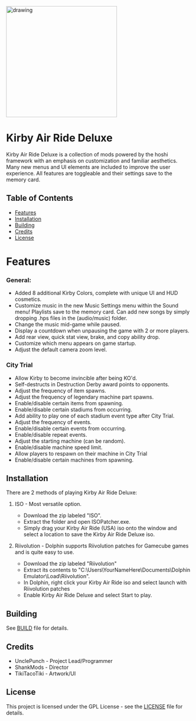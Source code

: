 <img src="https://github.com/UnclePunch/KAR-Deluxe/blob/main/art/main%20logo.png" alt="drawing" width="300"/>

# Kirby Air Ride Deluxe
Kirby Air Ride Deluxe is a collection of mods powered by the hoshi framework with an emphasis on customization and familiar aesthetics. Many new menus and UI elements are included to improve the user experience. All features are toggleable and their settings save to the memory card.

## Table of Contents
- [Features](#features)
- [Installation](#installation)
- [Building](#building)
- [Credits](#credits)
- [License](#license)

# Features

### General:
- Added 8 additional Kirby Colors, complete with unique UI and HUD cosmetics.
- Customize music in the new Music Settings menu within the Sound menu! Playlists save to the memory card. Can add new songs by simply dropping .hps files in the (audio/music) folder.
- Change the music mid-game while paused.
- Display a countdown when unpausing the game with 2 or more players.
- Add rear view, quick stat view, brake, and copy ability drop.
- Customize which menu appears on game startup.
- Adjust the default camera zoom level.

### City Trial
- Allow Kirby to become invincible after being KO'd.
- Self-destructs in Destruction Derby award points to opponents.
- Adjust the frequency of item spawns.
- Adjust the frequency of legendary machine part spawns.
- Enable/disable certain items from spawning.
- Enable/disable certain stadiums from occurring.
- Add ability to play one of each stadium event type after City Trial.
- Adjust the frequency of events.
- Enable/disable certain events from occurring.
- Enable/disable repeat events.
- Adjust the starting machine (can be random).
- Enable/disable machine speed limit.
- Allow players to respawn on their machine in City Trial
- Enable/disable certain machines from spawning.

## Installation
There are 2 methods of playing Kirby Air Ride Deluxe:
1. ISO - Most versatile option. 
   - Download the zip labeled "ISO".
   - Extract the folder and open ISOPatcher.exe.
   - Simply drag your Kirby Air Ride (USA) iso onto the window and select a location to save the Kirby Air Ride Deluxe iso.

2. Riivolution - Dolphin supports Riivolution patches for Gamecube games and is quite easy to use.
   - Download the zip labeled "Riivolution"
   - Extract its contents to "C:\Users\YourNameHere\Documents\Dolphin Emulator\Load\Riivolution".
   - In Dolphin, right click your Kirby Air Ride iso and select launch with Riivolution patches
   - Enable Kirby Air Ride Deluxe and select Start to play.

## Building
See [BUILD](BUILD.md) file for details.

## Credits
- UnclePunch - Project Lead/Programmer
- ShankMods - Director
- TikiTacoTiki - Artwork/UI

## License
This project is licensed under the GPL License - see the [LICENSE](LICENSE) file for details.
